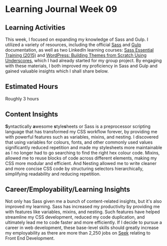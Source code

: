 # Learning Journal Week 09
## Learning Activities
This week, I focused on expanding my knowledge of Sass and Gulp. I utilized a variety of resources, including the official [Sass](https://sass-lang.com/guide) and [Gulp](https://gulpjs.com/docs/en/getting-started/quick-start/) documentation, as well as two LinkedIn learning courses: [Sass Essential Training (2015)](https://www.linkedin.com/learning/sass-essential-training/working-with-the-automation-template?u=2223545) and [WordPress: Building Themes from Scratch Using Underscores](https://www.linkedin.com/learning/wordpress-building-themes-from-scratch-using-underscores-2/what-to-know-before-you-start-this-course?autoSkip=true&autoplay=true&resume=false&u=2223545), which I had already started for my group project. By engaging with these materials, I both improved my proficiency in Sass and Gulp and gained valuable insights which I shall share below.

## Estimated Hours
Roughly 3 hours 

## Content Insights
**S**yntactically **a**wesome **s**tyle**s**heets or Sass is a preprocessor scripting language that has transformed my CSS workflow forever, by providing me with powerful features such as variables, mixins, and nesting. I discovered that using variables for colours, fonts, and other commonly used values significantly reduced repetition and made my stylesheets more maintainable as I no longer had to go searching to find the right hex colour code. Mixins, allowed me to reuse blocks of code across different elements, making my CSS more modular and efficient. And Nesting allowed me to write cleaner and more concise CSS code by structuring selectors hierarchically, simplifying readability and reducing repetition.


## Career/Employability/Learning Insights
Not only has Sass given me a bunch of content-related insights, but it's also improved my learning. Sass has increased my productivity by providing me with features like variables, mixins, and nesting. Such features have helped streamline my CSS development, reduced my code duplication, and ultimately lead me to code faster and more efficiently. If I decide to pursue a career in web development, these base-level skills should greatly increase my employability as there are more than 2,250 jobs on [Seek](https://www.seek.com.au/front-end-developer-jobs) relating to Front End Development.
